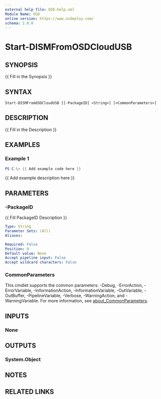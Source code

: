 ```yaml
---
external help file: OSD-help.xml
Module Name: OSD
online version: https://www.osdeploy.com/
schema: 2.0.0
---
```


# Start-DISMFromOSDCloudUSB

## SYNOPSIS
{{ Fill in the Synopsis }}

## SYNTAX

```
Start-DISMFromOSDCloudUSB [[-PackageID] <String>] [<CommonParameters>]
```

## DESCRIPTION
{{ Fill in the Description }}

## EXAMPLES

### Example 1
```powershell
PS C:\> {{ Add example code here }}
```

{{ Add example description here }}

## PARAMETERS

### -PackageID
{{ Fill PackageID Description }}

```yaml
Type: String
Parameter Sets: (All)
Aliases:

Required: False
Position: 0
Default value: None
Accept pipeline input: False
Accept wildcard characters: False
```

### CommonParameters
This cmdlet supports the common parameters: -Debug, -ErrorAction, -ErrorVariable, -InformationAction, -InformationVariable, -OutVariable, -OutBuffer, -PipelineVariable, -Verbose, -WarningAction, and -WarningVariable. For more information, see [about_CommonParameters](http://go.microsoft.com/fwlink/?LinkID=113216).

## INPUTS

### None

## OUTPUTS

### System.Object
## NOTES

## RELATED LINKS
